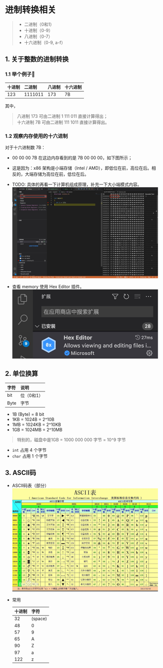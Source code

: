 # 进制转换相关

> - 二进制（0和1）
> - 十进制（0-9）
> - 八进制（0-7）
> - 十六进制（0-9, a-f） 

## 1. 关于整数的进制转换

### 1.1 举个例子🌰

  十进制 | 二进制   | 八进制 | 十六进制  
  :---  | :---    | :---  | :---  
  123   | 1111011 | 173   | 7B  

其中，<br >
> 八进制 173 可由二进制 1 111 011 直接计算得出；<br >
> 十六进制 7B 可由二进制 111 1011 直接计算得出。

### 1.2 观察内存使用的十六进制
  
  对于十六进制数 7B：

  - 00 00 00 7B 在这边内存看到的是 7B 00 00 00，如下图所示；
  - 这是因为：x86 架构是小端存储（Intel / AMD），即低位在前，高位在后。相反的，大端存储为高位在前，低位在后。
  - TODO: 具体的再看一下计算机组成原理，补充一下大小端模式内容。 <br>
  ![观察内存使用的十六进制](../img/note03/img01.png)

  - 查看 memory 使用 Hex Editor 插件。<br>
  ![Hex Editor](../img/note03/img02.png)

## 2. 单位换算

字符   | 说明
:---  | :--- 
bit   | 位（0和1）
Byte  | 字节

- 1B (Byte) = 8 bit
- 1KB = 1024B = 2^10B
- 1MB = 1024KB = 2^10KB
- 1GB = 1024MB = 2^10MB

<!-- 
  md输出上下标：
    1. 上标 2^10^
    2. 下表 a~0~ 
  然而，这个不适用上传到 github 中的 md 文件。
-->

> 特别的，磁盘中是1GB = 1000 000 000 字节 = 10^9 字节

- `int` 占用 4 个字节
- `char` 占用 1 个字节


## 3. ASCII码
- ASCII码表（部分） <br>
![ASCII码表（部分)](../img/note03/img03.png)

- 常用

  十进制|字符
  ---|---
  32 |(space)
  48 |0
  57 |9
  65 |A
  90 |Z
  97 |a
  122|z
